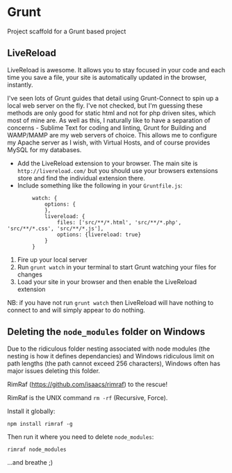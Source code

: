 # Grunt
Project scaffold for a Grunt based project

## LiveReload

LiveReload is awesome. It allows you to stay focused in your code and each time you save a file, your site is automatically updated in the browser, instantly.

I've seen lots of Grunt guides that detail using Grunt-Connect to spin up a local web server on the fly. I've not checked, but I'm guessing these methods are only good for static html and not for php driven sites, which most of mine are. As well as this, I naturally like to have a separation of concerns -  Sublime Text for coding and linting, Grunt for Building and WAMP/MAMP are my web servers of choice. This allows me to configure my Apache server as I wish, with Virtual Hosts, and of course provides MySQL for my databases.

* Add the LiveReload extension to your browser. The main site is `http://livereload.com/` but you should use your browsers extensions store and find the individual extension there.
* Include something like the following in your `Gruntfile.js`:
```
        watch: {
            options: {
            },
            livereload: {
                files: ['src/**/*.html', 'src/**/*.php', 'src/**/*.css', 'src/**/*.js'],
                options: {livereload: true}
            }
        }
```
1. Fire up your local server
2. Run `grunt watch` in your terminal to start Grunt watching your files for changes
3. Load your site in your browser and then enable the LiveReload extension

NB: if you have not run `grunt watch` then LiveReload will have nothing to connect to and will simply appear to do nothing.

## Deleting the `node_modules` folder on Windows

Due to the ridiculous folder nesting associated with node modules (the nesting is how it defines dependancies) and Windows ridiculous limit on path lengths (the path cannot exceed 256 characters), Windows often has major issues deleting this folder.

RimRaf (https://github.com/isaacs/rimraf) to the rescue!

RimRaf is the UNIX command `rm -rf` (Recursive, Force).

Install it globally:
```
npm install rimraf -g
```

Then run it where you need to delete `node_modules`:
```
rimraf node_modules
```

...and breathe ;)
